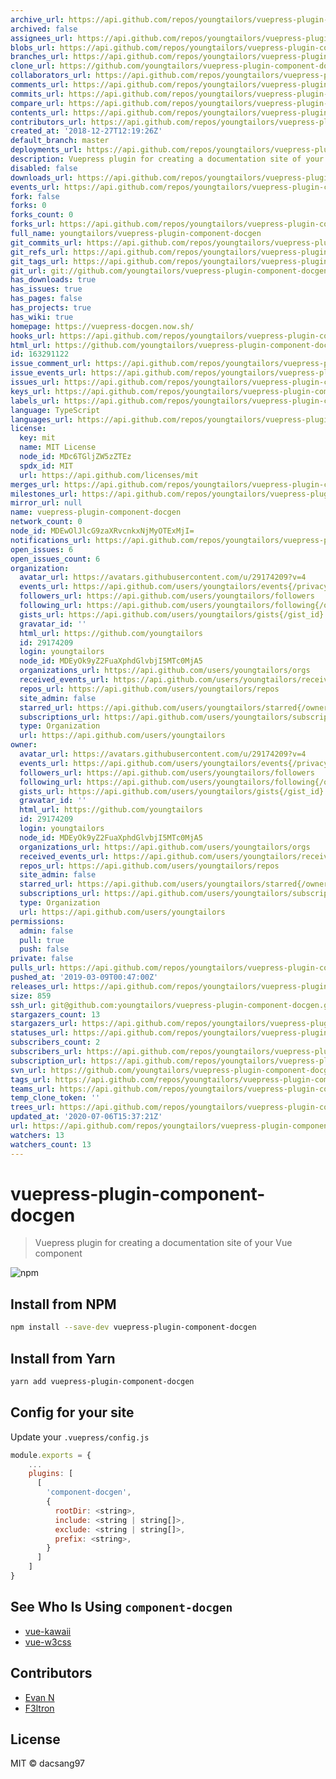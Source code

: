 ```yaml
---
archive_url: https://api.github.com/repos/youngtailors/vuepress-plugin-component-docgen/{archive_format}{/ref}
archived: false
assignees_url: https://api.github.com/repos/youngtailors/vuepress-plugin-component-docgen/assignees{/user}
blobs_url: https://api.github.com/repos/youngtailors/vuepress-plugin-component-docgen/git/blobs{/sha}
branches_url: https://api.github.com/repos/youngtailors/vuepress-plugin-component-docgen/branches{/branch}
clone_url: https://github.com/youngtailors/vuepress-plugin-component-docgen.git
collaborators_url: https://api.github.com/repos/youngtailors/vuepress-plugin-component-docgen/collaborators{/collaborator}
comments_url: https://api.github.com/repos/youngtailors/vuepress-plugin-component-docgen/comments{/number}
commits_url: https://api.github.com/repos/youngtailors/vuepress-plugin-component-docgen/commits{/sha}
compare_url: https://api.github.com/repos/youngtailors/vuepress-plugin-component-docgen/compare/{base}...{head}
contents_url: https://api.github.com/repos/youngtailors/vuepress-plugin-component-docgen/contents/{+path}
contributors_url: https://api.github.com/repos/youngtailors/vuepress-plugin-component-docgen/contributors
created_at: '2018-12-27T12:19:26Z'
default_branch: master
deployments_url: https://api.github.com/repos/youngtailors/vuepress-plugin-component-docgen/deployments
description: Vuepress plugin for creating a documentation site of your Vue component
disabled: false
downloads_url: https://api.github.com/repos/youngtailors/vuepress-plugin-component-docgen/downloads
events_url: https://api.github.com/repos/youngtailors/vuepress-plugin-component-docgen/events
fork: false
forks: 0
forks_count: 0
forks_url: https://api.github.com/repos/youngtailors/vuepress-plugin-component-docgen/forks
full_name: youngtailors/vuepress-plugin-component-docgen
git_commits_url: https://api.github.com/repos/youngtailors/vuepress-plugin-component-docgen/git/commits{/sha}
git_refs_url: https://api.github.com/repos/youngtailors/vuepress-plugin-component-docgen/git/refs{/sha}
git_tags_url: https://api.github.com/repos/youngtailors/vuepress-plugin-component-docgen/git/tags{/sha}
git_url: git://github.com/youngtailors/vuepress-plugin-component-docgen.git
has_downloads: true
has_issues: true
has_pages: false
has_projects: true
has_wiki: true
homepage: https://vuepress-docgen.now.sh/
hooks_url: https://api.github.com/repos/youngtailors/vuepress-plugin-component-docgen/hooks
html_url: https://github.com/youngtailors/vuepress-plugin-component-docgen
id: 163291122
issue_comment_url: https://api.github.com/repos/youngtailors/vuepress-plugin-component-docgen/issues/comments{/number}
issue_events_url: https://api.github.com/repos/youngtailors/vuepress-plugin-component-docgen/issues/events{/number}
issues_url: https://api.github.com/repos/youngtailors/vuepress-plugin-component-docgen/issues{/number}
keys_url: https://api.github.com/repos/youngtailors/vuepress-plugin-component-docgen/keys{/key_id}
labels_url: https://api.github.com/repos/youngtailors/vuepress-plugin-component-docgen/labels{/name}
language: TypeScript
languages_url: https://api.github.com/repos/youngtailors/vuepress-plugin-component-docgen/languages
license:
  key: mit
  name: MIT License
  node_id: MDc6TGljZW5zZTEz
  spdx_id: MIT
  url: https://api.github.com/licenses/mit
merges_url: https://api.github.com/repos/youngtailors/vuepress-plugin-component-docgen/merges
milestones_url: https://api.github.com/repos/youngtailors/vuepress-plugin-component-docgen/milestones{/number}
mirror_url: null
name: vuepress-plugin-component-docgen
network_count: 0
node_id: MDEwOlJlcG9zaXRvcnkxNjMyOTExMjI=
notifications_url: https://api.github.com/repos/youngtailors/vuepress-plugin-component-docgen/notifications{?since,all,participating}
open_issues: 6
open_issues_count: 6
organization:
  avatar_url: https://avatars.githubusercontent.com/u/29174209?v=4
  events_url: https://api.github.com/users/youngtailors/events{/privacy}
  followers_url: https://api.github.com/users/youngtailors/followers
  following_url: https://api.github.com/users/youngtailors/following{/other_user}
  gists_url: https://api.github.com/users/youngtailors/gists{/gist_id}
  gravatar_id: ''
  html_url: https://github.com/youngtailors
  id: 29174209
  login: youngtailors
  node_id: MDEyOk9yZ2FuaXphdGlvbjI5MTc0MjA5
  organizations_url: https://api.github.com/users/youngtailors/orgs
  received_events_url: https://api.github.com/users/youngtailors/received_events
  repos_url: https://api.github.com/users/youngtailors/repos
  site_admin: false
  starred_url: https://api.github.com/users/youngtailors/starred{/owner}{/repo}
  subscriptions_url: https://api.github.com/users/youngtailors/subscriptions
  type: Organization
  url: https://api.github.com/users/youngtailors
owner:
  avatar_url: https://avatars.githubusercontent.com/u/29174209?v=4
  events_url: https://api.github.com/users/youngtailors/events{/privacy}
  followers_url: https://api.github.com/users/youngtailors/followers
  following_url: https://api.github.com/users/youngtailors/following{/other_user}
  gists_url: https://api.github.com/users/youngtailors/gists{/gist_id}
  gravatar_id: ''
  html_url: https://github.com/youngtailors
  id: 29174209
  login: youngtailors
  node_id: MDEyOk9yZ2FuaXphdGlvbjI5MTc0MjA5
  organizations_url: https://api.github.com/users/youngtailors/orgs
  received_events_url: https://api.github.com/users/youngtailors/received_events
  repos_url: https://api.github.com/users/youngtailors/repos
  site_admin: false
  starred_url: https://api.github.com/users/youngtailors/starred{/owner}{/repo}
  subscriptions_url: https://api.github.com/users/youngtailors/subscriptions
  type: Organization
  url: https://api.github.com/users/youngtailors
permissions:
  admin: false
  pull: true
  push: false
private: false
pulls_url: https://api.github.com/repos/youngtailors/vuepress-plugin-component-docgen/pulls{/number}
pushed_at: '2019-03-09T00:47:00Z'
releases_url: https://api.github.com/repos/youngtailors/vuepress-plugin-component-docgen/releases{/id}
size: 859
ssh_url: git@github.com:youngtailors/vuepress-plugin-component-docgen.git
stargazers_count: 13
stargazers_url: https://api.github.com/repos/youngtailors/vuepress-plugin-component-docgen/stargazers
statuses_url: https://api.github.com/repos/youngtailors/vuepress-plugin-component-docgen/statuses/{sha}
subscribers_count: 2
subscribers_url: https://api.github.com/repos/youngtailors/vuepress-plugin-component-docgen/subscribers
subscription_url: https://api.github.com/repos/youngtailors/vuepress-plugin-component-docgen/subscription
svn_url: https://github.com/youngtailors/vuepress-plugin-component-docgen
tags_url: https://api.github.com/repos/youngtailors/vuepress-plugin-component-docgen/tags
teams_url: https://api.github.com/repos/youngtailors/vuepress-plugin-component-docgen/teams
temp_clone_token: ''
trees_url: https://api.github.com/repos/youngtailors/vuepress-plugin-component-docgen/git/trees{/sha}
updated_at: '2020-07-06T15:37:21Z'
url: https://api.github.com/repos/youngtailors/vuepress-plugin-component-docgen
watchers: 13
watchers_count: 13
---
```


# vuepress-plugin-component-docgen

> Vuepress plugin for creating a documentation site of your Vue component

![npm](https://img.shields.io/npm/v/vuepress-plugin-component-docgen.svg?style=flat-square)

## Install from NPM

```bash
npm install --save-dev vuepress-plugin-component-docgen
```

## Install from Yarn

```bash
yarn add vuepress-plugin-component-docgen
```

## Config for your site

Update your `.vuepress/config.js`

```js
module.exports = {
    ...
    plugins: [
      [
        'component-docgen',
        {
          rootDir: <string>,
          include: <string | string[]>,
          exclude: <string | string[]>,
          prefix: <string>,
        }
      ]
    ]
}
```

## See Who Is Using `component-docgen`

- [vue-kawaii](https://github.com/youngtailors/vue-kawaii)
- [vue-w3css](https://github.com/f3ltron/vuew3css)

## Contributors

- [Evan N](https://github.com/dacsang97)
- [F3ltron](https://github.com/f3ltron/)

## License

MIT &copy; dacsang97
